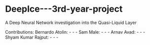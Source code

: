 # DeepIce---3rd-year-project
A Deep Neural Network investigation into the Quasi-Liquid Layer


Contributions:
  Bernardo Atolin:
    - 
    - 
    - 
  Sam Male:
    -
    -
    -
  Arnav Avad:
    -
    -
    -  
  Shyam Kumar Rajput:
    - 
    -
    -
